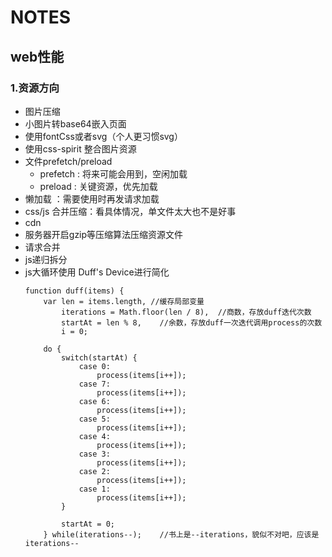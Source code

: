 # NOTES
## web性能
### 1.资源方向
- 图片压缩
- 小图片转base64嵌入页面
- 使用fontCss或者svg（个人更习惯svg）
- 使用css-spirit 整合图片资源
- 文件prefetch/preload
    - prefetch : 将来可能会用到，空闲加载
    - preload : 关键资源，优先加载
- 懒加载  ：需要使用时再发请求加载
- css/js 合并压缩：看具体情况，单文件太大也不是好事
- cdn
- 服务器开启gzip等压缩算法压缩资源文件
- 请求合并
- js递归拆分
- js大循环使用 Duff's Device进行简化
    ```
    function duff(items) {
        var len = items.length, //缓存局部变量
            iterations = Math.floor(len / 8),  //商数，存放duff迭代次数
            startAt = len % 8,    //余数，存放duff一次迭代调用process的次数
            i = 0;
            
        do {
            switch(startAt) {
                case 0:
                    process(items[i++]);
                case 7:
                    process(items[i++]);
                case 6:
                    process(items[i++]);
                case 5:
                    process(items[i++]);
                case 4:
                    process(items[i++]);
                case 3:
                    process(items[i++]);
                case 2:
                    process(items[i++]);
                case 1:
                    process(items[i++]);
            }
            
            startAt = 0;
        } while(iterations--);    //书上是--iterations，貌似不对吧，应该是iterations--
    ```